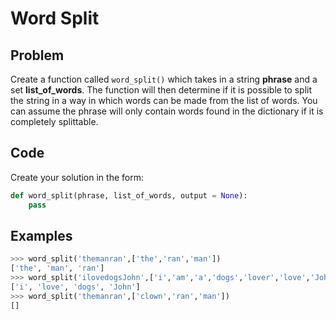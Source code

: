 # Word Split

## Problem

Create a function called `word_split()` which takes in a string **phrase** and a set **list_of_words**. The function will then determine if it is possible to split the string in a way in which words can be made from the list of words. You can assume the phrase will only contain words found in the dictionary if it is completely splittable.

## Code

Create your solution in the form:

```python
def word_split(phrase, list_of_words, output = None):
    pass
```

## Examples

```python
>>> word_split('themanran',['the','ran','man'])
['the', 'man', 'ran']
>>> word_split('ilovedogsJohn',['i','am','a','dogs','lover','love','John'])
['i', 'love', 'dogs', 'John']
>>> word_split('themanran',['clown','ran','man'])
[]
```
